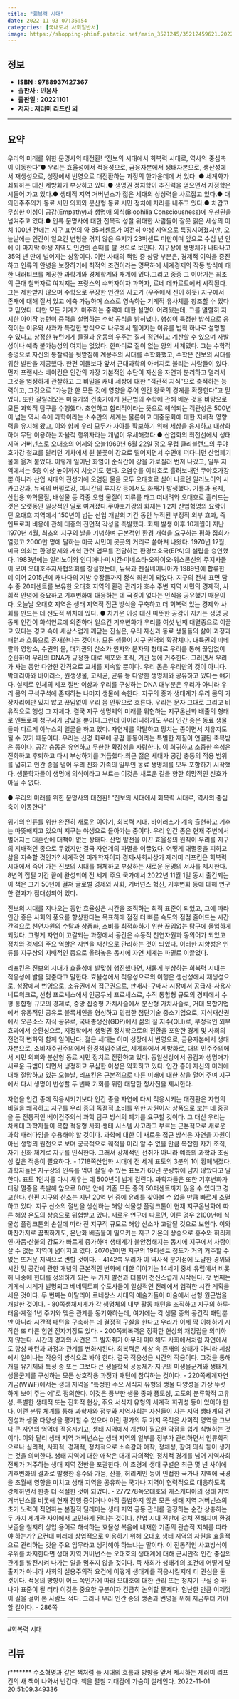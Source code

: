 ```yaml
---
title: "회복력 시대"
date: 2022-11-03 07:36:54
categories: [국내도서 사회일반서]
image: https://shopping-phinf.pstatic.net/main_3521245/35212459621.20221027194607.jpg
---
```


## **정보**

- **ISBN : 9788937427367**
- **출판사 : 민음사**
- **출판일 : 20221101**
- **저자 : 제러미 리프킨 외**

------



## **요약**

우리의 미래를 위한 문명사의 대전환! “진보의 시대에서 회복력 시대로, 역사의 중심축이 이동한다”● 우리는 효율성에서 적응성으로, 금융자본에서 생태자본으로, 생산성에서 재생성으로, 성장에서 번영으로 대전환하는 과정의 한가운데에 서 있다. ● 세계화가 쇠퇴하는 대신 세방화가 부상하고 있다.● 생명권 정치학이 추진력을 얻으면서 지정학은 시들어 가고 있다.● 생태적 지역 거버넌스가 젊은 세대의 상상력을 사로잡고 있다.● 대의민주주의가 동료 시민 의회와 분산형 동료 시민 정치에 자리를 내주고 있다.● 차갑고 무심한 이성이 공감(Empathy)과 생명애 의식(Biophilia Consciousness)에 우선권을 넘겨주고 있다.● 인류 문명사에 대한 전복적 성찰 위대한 사람들이 잘못 읽은 세상의 이치 100년 전에는 지구 표면의 약 85퍼센트가 여전히 야생 지역으로 특징지어졌지만, 오늘날에는 인간이 일으킨 변형을 겪지 않은 육지가 23퍼센트 미만이며 앞으로 수십 년 안에 이 마지막 야생 지역도 인간의 손때를 탈 것으로 보인다. 지구상에 생명체가 나타나고 35억 년 만에 벌어지는 상황이다. 이런 사태의 책임 중 상당 부분은, 경제적 이익을 증진하고 인류의 안녕을 보장하기에 최적의 조건이라는 명목하에 세계경제의 작동 방식에 대한 내러티브를 제공한 과학계와 경제학계와 재계에 있다.그리고 종종 그 이야기는 최초의 근대 철학자로 여겨지는 프랑스의 수학자이자 과학자, 르네 데카르트에서 시작된다. 그는 제한받지 않으며 수학으로 무장한 인간의 사고가 (우주에서 신이 하듯) 지구에서 존재에 대해 질서 있고 예측 가능하며 스스로 영속하는 기계적 유사체를 창조할 수 있다고 믿었다. 다만 모든 기계가 마주하는 중력에 대한 설명이 어려웠는데, 그를 열렬히 지지한 아이작 뉴턴이 중력을 설명하는 수학 공식을 밝혀냈다. 행성이 특정한 방식으로 움직이는 이유와 사과가 특정한 방식으로 나무에서 떨어지는 이유를 법칙 하나로 설명할 수 있다고 상정한 뉴턴에게 물질과 운동의 우주는 질서 정연하고 계산할 수 있으며 자발성이나 예측 불가능성의 여지는 없었다. 한마디로 질이 없는 양의 세계였다. 그는 수학적 증명으로 자신의 통찰력을 뒷받침해 계몽주의 시대를 수학화했고, 수학은 진보의 시대를 위한 발판을 제공했다. 한편 이들보다 앞서 근대과학의 아버지로 불리는 사람들이 있다. 먼저 프랜시스 베이컨은 인간의 가장 기본적인 수단이 자신을 자연과 분리하고 멀리서 그것을 엄정하게 관찰하고 그 비밀을 캐내 세상에 대한 “객관적 지식”으로 축적하는 능력이고, 그것으로 “가능한 한 모든 것에 영향을 주어 인간 왕국의 경계를 확장한다”고 믿었다. 또한 갈릴레오는 미술가와 건축가에게 원근법의 수학에 관해 배운 것을 바탕으로 모든 과학적 탐구를 수행했다. 초연하고 합리적이라는 뜻으로 해석되는 객관성은 500년이 넘는 역사 속에 과학이라는 소수만의 세계는 물론이고 대중문화에 대한 지배적 영향력을 유지해 왔고, 이와 함께 우리 모두가 자아를 확보하기 위해 세상을 응시하고 대상화하며 무단 이용하는 자율적 행위자라는 개념이 우세해졌다.● 산업화의 최전선에서 생태 지역 거버넌스로 오대호의 어제와 오늘1969년 6월 22일 정오 무렵 클리블랜드의 쿠야호가강 철교를 달리던 기차에서 튄 불꽃이 강으로 떨어지면서 수면에 떠다니던 산업폐기물에 옮겨 붙었다. 이렇게 일어난 화염이 순식간에 강을 가로질러 번져 나갔고, 일부 지역에서는 5층 이상 높이까지 치솟기도 했다. 오염수를 이리호로 흘려보내던 쿠야호가강뿐 아니라 산업 시대의 전성기에 오염된 물을 모두 오대호로 실어 나르던 일리노이의 시카고강과, 뉴욕의 버펄로강, 미시간의 루지강 등에서도 화재가 발생했다. 기름과 용제, 산업용 화학물질, 배설물 등 각종 오염 물질이 지류를 타고 떠내려와 오대호로 흘러드는 것은 오랫동안 일상적인 일로 여겨졌다.쿠야호가강의 화재는 1·2차 산업혁명의 요람이던 오대호 지역에서 150년이 넘는 산업 개발의 기간 동안 누적된 부정적 외부 효과, 즉 엔트로피 비용에 관해 대중의 전면적 각성을 촉발했다. 화재 발생 이후 10개월이 지난 1970년 4월, 최초의 지구의 날을 기념하며 근본적인 환경 개혁을 요구하는 평화 집회가 열렸고 2000만 명에 달하는 미국 시민이 곳곳의 거리로 쏟아져 나왔다. 1970년 12월, 미국 의회는 환경문제와 개혁 관련 업무를 전담하는 환경보호국(EPA)의 설립을 승인했다. 1983년에는 일리노이와 인디애나·미시간·미네소타·오하이오·위스콘신의 주지사들이 모여 오대호주지사협의회를 창설했는데, 뉴욕과 펜실베이니아가 1989년에 합류한 데 이어 2015년에 캐나다의 지방 수장들까지 정식 회원이 되었다. 지구의 전체 표면 담수 중 20퍼센트를 보유한 오대호 지역의 환경 관리가 호수 주변 지역 시민의 경제적, 사회적 안녕에 중요하고 기후변화에 대응하는 데 국경이 없다는 인식을 공유했기 때문이다. 오늘날 오대호 지역은 생태 지역적 접근 방식을 구축하고 더 회복력 있는 경제와 사회를 만드는 데 선도적 위치에 있다.  ● 차가운 이성 대신 따뜻한 공감이 지키는 생명 공동체     인간이 화석연료에 의존하며 일으킨 기후변화가 우리를 여섯 번째 대멸종으로 이끌고 있다는 경고 속에 새삼스럽게 깨닫는 진실은, 우리 자신과 동료 생물들의 삶이 과정과 패턴과 흐름으로 존재한다는 것이다. 모든 생물이 지구 권역의 확장체다. 대륙권의 미네랄과 영양소, 수권의 물, 대기권의 산소가 원자와 분자의 형태로 우리를 통해 끊임없이 순환하며 우리의 DNA가 규정한 대로 세포와 조직, 기관 등에 거주한다. 그러면서 우리가 사는 동안 다양한 간격으로 교체를 지속할 뿐이다. 우리 몸은 우리만의 것이 아니다. 박테리아와 바이러스, 원생생물, 고세균, 균류 등 다양한 생명체와 공유하고 있다는 얘기다. 실제로 인체의 세포 절반 이상과 우리를 구성하는 DNA 대부분은 우리가 아니라 우리 몸의 구석구석에 존재하는 나머지 생물에 속한다. 지구의 종과 생태계가 우리 몸의 가장자리에만 있지 않고 끊임없이 우리 몸 안팎으로 흐른다. 우리는 문자 그대로 그리고 비유적으로 행성 그 자체다. 결국 지구 생명체의 미래를 위협하는 지구온난화 배출의 형태로 엔트로피 청구서가 남았을 뿐이다.그런데 아이러니하게도 우리 인간 종은 동료 생물들과 다르게 야누스의 얼굴을 하고 있다. 자연계를 약탈하고 망치는 종이면서 치유자도 될 수 있기 때문이다. 우리는 신경 회로에 공감 충동이라는 특별한 자질이 연결된 축복받은 종이다. 공감 충동은 유연하고 무한한 확장성을 자랑한다. 이 희귀하고 소중한 속성은 진화하고 후퇴하고 다시 부상하기를 거듭했다.최근 젊은 세대가 공감 충동의 적용 범위를 넓히고 인간 종을 넘어 우리 진화 가족의 일부인 동료 생명체를 모두 포함하기 시작했다. 생물학자들이 생명애 의식이라고 부르는 이것은 새로운 길을 향한 희망적인 신호가 아닐 수 없다.

● 우리의 미래를 위한 문명사의 대전환! 
“진보의 시대에서 회복력 시대로, 역사의 중심축이 이동한다”

위기의 인류를 위한 완전히 새로운 이야기, 회복력 시대. 바이러스가 계속 출현하고 기후는 따뜻해지고 있으며 지구는 야생으로 돌아가는 중이다. 우리 인간 종은 현재 주변에서 벌어지는 대혼란에 대책이 없는 상태다. 산업 발전을 이끈 효율성의 원칙이 우리를 지구의 지배적인 종으로 두었지만 결국 자연계의 파멸을 이끌었다. 어떻게 대멸종을 피하고 삶을 지속할 것인가? 세계적인 미래학자이자 경제⬝사회사상가 제러미 리프킨은 회복력 시대에서 죽어 가는 진보의 시대를 해체하고 부상하는 새로운 문명의 서사를 제시한다. 8년의 집필 기간 끝에 완성되어 전 세계 주요 국가에서 2022년 11월 1일 동시 출간되는 이 책은 그가 50년에 걸쳐 글로벌 경제와 사회, 거버넌스 혁신, 기후변화 등에 대해 연구한 결과가 집대성되어 있다. 

진보의 시대를 지나오는 동안 효율성은 시간을 조직하는 최적 표준이 되었고, 그에 따라 인간 종은 사회의 풍요를 향상한다는 목표하에 점점 더 빠른 속도와 점점 줄어드는 시간 간격으로 천연자원의 수탈과 상품화, 소비를 최적화하기 위한 끊임없는 탐구에 몰입하게 되었다. 그렇게 자연이 고갈되는 과정에서 공간은 수동적 천연자원과 동의어가 되었고 정치와 경제의 주요 역할은 자연을 재산으로 관리하는 것이 되었다. 이러한 지향성은 인류를 지구상의 지배적인 종으로 올려놓은 동시에 자연 세계는 파멸로 이끌었다. 

리프킨은 진보의 시대가 효율성에 발맞춰 행진했다면, 새롭게 부상하는 회복력 시대는 적응성에 발을 맞춘다고 말한다. 효율성에서 적응성으로의 이행은 생산성에서 재생성으로, 성장에서 번영으로, 소유권에서 접근권으로, 판매자-구매자 시장에서 공급자-사용자 네트워크로, 선형 프로세스에서 인공두뇌 프로세스로, 수직 통합형 규모의 경제에서 수평 통합형 규모의 경제로, 중앙 집중형 가치사슬에서 분산형 가치사슬로, 거대 복합기업에서 유동적인 공유로 블록체인을 형성하고 민첩한 첨단기술 중소기업으로, 지식재산권에서 오픈소스 지식 공유로, 국내총생산(GDP)에서 삶의 질 지수(QLI)로, 부정적인 외부 효과에서 순환성으로, 지정학에서 생명권 정치학으로의 전환을 포함한 경제 및 사회의 전면적 변화와 함께 일어난다. 젊은 세대는 이미 성장에서 번영으로, 금융자본에서 생태자본으로, 소비자주권주의에서 환경책임주의로, 세계화에서 세방화로, 대의 민주주의에서 시민 의회와 분산형 동료 시민 정치로 전환하고 있다. 동일선상에서 공감과 생명애가 새로운 규범이 되면서 냉정하고 무심한 이성은 약화하고 있다. 인간 종이 자신의 미래에 대해 절망하고 있는 오늘날, 리프킨은 근본적으로 다른 미래에 대한 창을 열어 주며 지구에서 다시 생명이 번성할 두 번째 기회를 위한 대담한 청사진을 제시한다.

자연을 인간 종에 적응시키기보다 인간 종을 자연에 다시 적응시키는 대전환은 자연의 비밀을 왜곡하고 지구를 우리 종의 독점적 소비를 위한 자원이자 상품으로 보는 데 중점을 둔 전통적인 베이컨주의식 과학 탐구 방식의 폐기를 요구할 것이다. 그 대신 우리는 차세대 과학자들이 복합 적응형 사회·생태 시스템 사고라고 부르는 근본적으로 새로운 과학 패러다임을 수용해야 할 것이다. 과학에 대한 이 새로운 접근 방식은 자연을 자원이 아닌 생명의 원천으로 보며 궁극적으로 궤적을 미리 알 수 없을 만큼 복잡한 자기 조직, 자기 진화 체계로 지구를 인식한다. 그래서 강제적인 선취가 아니라 예측의 과학과 조심성 깊은 적응이 필요하다. - 1718쪽산업화 시대에 전 세계 표토의 3분의 1이 황폐해졌다. 과학자들은 지구상의 인류를 먹여 살릴 수 있는 표토가 60년 분량밖에 남지 않았다고 말한다. 표토 1인치를 다시 채우는 데 500년이 넘게 걸린다. 과학자들은 또한 기후변화가 대량 멸종을 촉발해 앞으로 80년 안에 기존 모든 종의 50퍼센트까지 잃을 수 있다고 경고한다. 한편 지구의 산소는 지난 20억 년 중에 유례를 찾아볼 수 없을 만큼 빠르게 소멸하고 있다. 지구 산소의 절반을 생산하는 해양 식물성 플랑크톤이 현재 지구온난화에 따른 해양 온도의 상승으로 위협받고 있다. 새로운 연구에 따르면, 이른 경우 2100년에 식물성 플랑크톤의 손실에 따라 전 지구적 규모로 해양 산소가 고갈될 것으로 보인다. 이와 마찬가지로 끔찍하게도, 온난화 배출물이 일으키는 지구 기온의 상승으로 홍수와 허리케인·가뭄·산불의 강도가 빠르게 증가하며 생태계가 불안정해지는 동시에 지구에서 사람이 살 수 없는 지역이 넓어지고 있다. 2070년이면 지구의 19퍼센트 정도가 거의 거주할 수 없는 뜨거운 지역으로 변할 것이다. - 4142쪽 우리가 이 역사적 분기점에 도달한 경위와 시간 및 공간에 관한 개념의 근본적인 변화에 대한 이야기는 14세기 중세 유럽에서 비롯해 나중에 현대를 정의하게 되는 두 가지 발전과 더불어 천진스럽게 시작된다. 첫 번째는 기계식 시계가 발명되고 베네딕트회 수도사들이 일상적인 전례에서 엄격한 시간 계획을 세운 것이다. 두 번째는 이탈리아 르네상스 시대의 예술가들이 미술에서 선형 원근법을 개발한 것이다. - 80쪽생체시계가 각 생명체의 내부 활동 패턴을 조직하고 지구의 하루·태음·계절·1년 주기와 맺은 관계를 동기화하는데, 여기에는 각 생물 종의 공간적 패턴뿐만 아니라 시간적 패턴을 구축하는 데 결정적 구실을 한다고 우리가 이제 막 이해하기 시작한 또 다른 힘인 전자기장도 있다. - 200쪽회복력은 정확한 현상의 재정립을 의미하지 않는다. 시간의 경과와 사건은 그 발자취가 아무리 미미해도 사회에서처럼 자연에서도 항상 패턴과 과정과 관계를 변화시킨다. 회복력은 세상 속 존재의 상태가 아니라 세상에서 일어나는 작용의 방식으로 봐야 한다. 결국 적응성은 시간의 작용이다. 그것을 통해 개별 유기체와 특정 종 또는 그보다 큰 생물학적 공동체가 지구의 미생물군계와 생태계, 생물군계를 구성하는 모든 상호작용 과정과 패턴에 참여하는 것이다. - 220쪽세계자연기금(WWF)에서는 생태 지역을 “특정한 주요 서식지 유형의 생물 다양성을 가장 뚜렷하게 보여 주는 예”로 정의한다. 이것은 풍부한 생물 종과 풍토성, 고도의 분류학적 고유성, 특별한 생태적 또는 진화적 현상, 주요 서식지 유형의 세계적 희귀성 등이 있어야 한다. 이런 분류 체계를 통해 과학자와 정부와 지역사회는 자신들이 사는 지역 생태계의 건전성과 생물 다양성을 평가할 수 있으며 이런 평가의 두 가지 목적은 사회적 영역을 그보다 큰 자연의 영역에 적응시키고, 생태 지역에서 개선이 필요한 약점을 쉽게 식별하는 것이다. 이와 달리 생태 지역 거버넌스는 생태 지역의 일부를 정부가 관리하면서 인류학적으로나 심리적, 사회적, 경제적, 정치적으로 소속감과 애착, 정체성, 참여 의식 등이 생기는 것을 의미한다. 생태 지역에 대한 애착은 대개 자의적인 정치적 경계를 넘어 지역사회 전체가 거주하는 생태 지역 전반을 포괄한다. 이 초경계 생태 구별은 최근 몇 년 사이에 기후변화의 결과로 발생한 홍수와 가뭄, 산불, 허리케인 등이 인접한 국가나 지역에 국경을 초월해 영향을 미치고 생태 지역을 공유하는 국가나 지역이 협력적으로 대응하도록 강제하면서 한층 더 적절한 것이 되었다. - 277278쪽오대호와 캐스캐디아의 생태 지역 거버넌스를 비롯해 현재 진행 중이거나 아직 출범하지 않은 모든 생태 지역 거버넌스의 초기 노력이 직면하는 본질적 딜레마는 생태 지역 공동 관리를 결정하는 순간 상충하는 두 가지 세계관 사이에서 고민하게 된다는 것이다. 산업 시대 전반에 걸쳐 전해지며 환경 보존을 철저히 상업 용어로 해석하는 효율성 복음에 내재한 기존의 관습적 지혜를 따라야 하는가? 요컨대 미래에 상업적으로 이용하기 위해 오대호 생태 지역의 자원을 효율적으로 관리하는 것을 주요 임무라고 생각해야 하느냐는 말이다. 이 전통적인 사고방식이 우위를 차지한다면 생태 지역 거버넌스는 오대호의 생태계에 대해 근시안적 인간 중심의 관계를 발전시켜 나가는 일을 멈추지 않을 것이다. 즉 사회가 생태계의 조건에 어떻게 맞출지가 아니라 사회의 실용주의적 요건에 어떻게 생태계를 적응시킬지에 더 관심을 둘 것이다. 적응의 방향이 어느 쪽인가에 따라 오대호에 대한 관리 또는 청지기 구실 중 하나가 표준이 될 터라 이것은 중요한 구분이자 긴급히 논의할 문제다. 험난한 만큼 이제껏 이 길을 걸어 본 사람도 적다. 그러나 우리 인간 종의 생존과 번영을 위해 지금부터 가야 할 길이다. - 286쪽

------

#회복력 시대


## **리뷰** 

  r******* 수소혁명과 같은 책처럼 늘 시대의 흐름과 방향을 앞서 제시하는 제러미 리프킨의 새 책이 나와서 반갑다. 책을 펼칠 기대감에 가슴이 설레인다. 2022-11-01 20:51:09.349336 <br/>